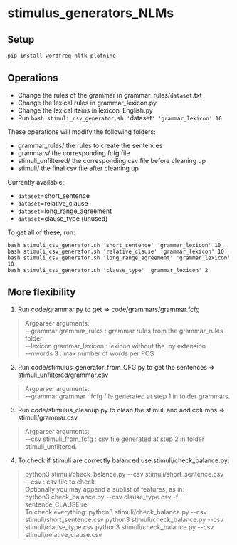 # stimulus_generators_NLMs

## Setup

```bash
pip install wordfreq nltk plotnine
```

## Operations

- Change the rules of the grammar in grammar_rules/```dataset```.txt
- Change the lexical rules in grammar_lexicon.py
- Change the lexical items in lexicon_English.py
- Run ```bash stimuli_csv_generator.sh '```dataset```' 'grammar_lexicon' 10```

These operations will modify the following folders:
- grammar_rules/ the rules to create the sentences
- grammars/ the corresponding fcfg file
- stimuli_unfiltered/ the corresponding csv file before cleaning up
- stimuli/ the final csv file after cleaning up

Currently available:
- ```dataset```=short_sentence
- ```dataset```=relative_clause
- ```dataset```=long_range_agreement
- ```dataset```=clause_type (unused)

To get all of these, run:
```console
bash stimuli_csv_generator.sh 'short_sentence' 'grammar_lexicon' 10
bash stimuli_csv_generator.sh 'relative_clause' 'grammar_lexicon' 10
bash stimuli_csv_generator.sh 'long_range_agreement' 'grammar_lexicon' 10
bash stimuli_csv_generator.sh 'clause_type' 'grammar_lexicon' 2
```

## More flexibility

1. Run code/grammar.py to get => code/grammars/grammar.fcfg
> Argparser arguments:\
> --grammar grammar_rules : grammar rules from the grammar_rules folder \
> --lexicon grammar_lexicon : lexicon without the .py extension \
> --nwords 3 : max number of words per POS
2. Run code/stimulus_generator_from_CFG.py to get the sentences => stimuli_unfiltered/grammar.csv
> Argparser arguments:\
> --grammar grammar : fcfg file generated at step 1 in folder grammars.
3. Run code/stimulus_cleanup.py to clean the stimuli and add columns => stimuli/grammar.csv
> Argparser arguments:\
> --csv stimuli_from_fcfg : csv file generated at step 2 in folder stimuli_unfiltered.
4. To check if stimuli are correctly balanced use stimuli/check_balance.py:
> python3 stimuli/check_balance.py --csv stimuli/short_sentence.csv \
> --csv : csv file to check \
Optionally you may append a sublist of features, as in: \
> python3 check_balance.py --csv clause_type.csv -f sentence_CLAUSE rel \
To check everything:
python3 stimuli/check_balance.py --csv stimuli/short_sentence.csv
python3 stimuli/check_balance.py --csv stimuli/clause_type.csv
python3 stimuli/check_balance.py --csv stimuli/relative_clause.csv